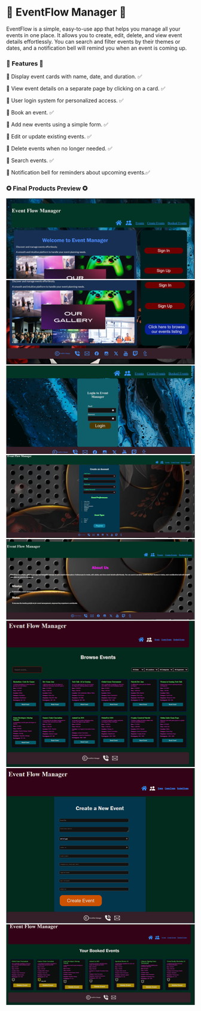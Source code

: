 # 💎 EventFlow Manager 💎
EventFlow is a simple, easy-to-use app that helps you manage 
all your events in one place.
It allows you to create, edit, delete, and view event details effortlessly. 
You can search and filter events by their themes or dates, and a 
notification bell will remind you when an event is coming up.

### 💠 Features 💠
📌 Display event cards with name, date, and duration. ✅

📌 View event details on a separate page by clicking on a card. ✅

📌 User login system for personalized access. ✅

📌 Book an event. ✅

📌 Add new events using a simple form. ✅

📌 Edit or update existing events. ✅

📌 Delete events when no longer needed. ✅

📌 Search events. ✅

📌 Notification bell for reminders about upcoming events.✅

### ✪ Final Products Preview ✪
![alt text](<Assets/HomePage 1.png>)![alt text](<Assets/HomePage 2.png>)
![alt text](Assets/Login.png)
![alt text](Assets/Signup.png)
![alt text](<Assets/About us.png>)
![alt text](<Assets/All Event Page.png>)
![alt text](<Assets/Create Event Page.png>)
![alt text](Assets/Booked+notification.png)